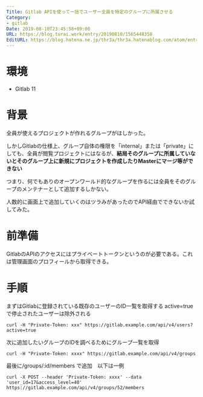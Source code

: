 ```yaml
---
Title: Gitlab APIを使って一括でユーザー全員を特定のグループに所属させる
Category:
- gitlab
Date: 2019-08-10T23:45:58+09:00
URL: https://blog.turai.work/entry/20190810/1565448358
EditURL: https://blog.hatena.ne.jp/thr3a/thr3a.hatenablog.com/atom/entry/26006613392108327
---
```


# 環境

- Gitlab 11

# 背景

全員が使えるプロジェクトが作れるグループがほしかった。

しかしGitlabの仕様上、グループ自体の権限を「internal」または「private」にしても、全員が閲覧プロジェクトにはなるが、**結局そのグループに所属していないとそのグループ上に新規にプロジェクトを作成したりMasterにマージ等ができない**

つまり、何でもありのオープンワールド的なグループを作るには全員をそのグループのメンテナーとして追加するしかない。

人数的に画面上で追加していくのはツラみがあったのでAPI経由でできないか試してみた。

# 前準備

GitlabのAPIのアクセスにはプライベートトークンというのが必要である。これは管理画面のプロフィールから取得できる。

# 手順

まずはGitlabに登録されている既存のユーザーのID一覧を取得する active=trueで停止されたユーザーは除外される

```
curl -H "Private-Token: xxx" https://gitlab.example.com/api/v4/users?active=true
```

次に追加したいグループのIDを調べるためにグループ一覧を取得

```
curl -H "Private-Token: xxxx" https://gitlab.example.com/api/v4/groups
```

最後に/groups/:id/members で追加　以下は一例

```
curl -X POST --header 'Private-Token: xxxx' --data 'user_id=17&access_level=40' https://gitlab.example.com/api/v4/groups/52/members
```
